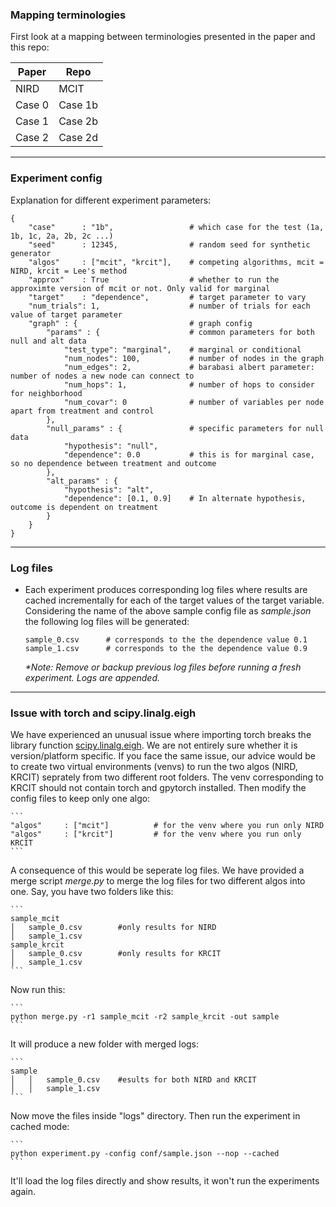 ### Mapping terminologies

First look at a mapping between terminologies presented in the paper and this repo:

| Paper  | Repo    |
|--------|---------|
| NIRD   | MCIT    |
| Case 0 | Case 1b |
| Case 1 | Case 2b |
| Case 2 | Case 2d |

---

### Experiment config
Explanation for different experiment parameters:

```
{
    "case"      : "1b",                 # which case for the test (1a, 1b, 1c, 2a, 2b, 2c ...)
    "seed"      : 12345,                # random seed for synthetic generator
    "algos"     : ["mcit", "krcit"],    # competing algorithms, mcit = NIRD, krcit = Lee's method
    "approx"    : True                  # whether to run the approximte version of mcit or not. Only valid for marginal
    "target"    : "dependence",         # target parameter to vary
    "num_trials": 1,                    # number of trials for each value of target parameter
    "graph" : {                         # graph config
        "params" : {                    # common parameters for both null and alt data 
            "test_type": "marginal",    # marginal or conditional
            "num_nodes": 100,           # number of nodes in the graph
            "num_edges": 2,             # barabasi albert parameter: number of nodes a new node can connect to
            "num_hops": 1,              # number of hops to consider for neighborhood
            "num_covar": 0              # number of variables per node apart from treatment and control
        },
        "null_params" : {               # specific parameters for null data
            "hypothesis": "null",       
            "dependence": 0.0           # this is for marginal case, so no dependence between treatment and outcome
        },
        "alt_params" : {
            "hypothesis": "alt",
            "dependence": [0.1, 0.9]    # In alternate hypothesis, outcome is dependent on treatment
        }
    }
}
```
---

### Log files
- Each experiment produces corresponding log files where results are cached incrementally for each of the target values of the target variable. Considering the name of the above sample config file as _sample.json_ the following log files will be generated:
    ```
    sample_0.csv      # corresponds to the the dependence value 0.1
    sample_1.csv      # corresponds to the the dependence value 0.9
    ```

    _*Note: Remove or backup previous log files before running a fresh experiment. Logs are appended._

---

### Issue with torch and scipy.linalg.eigh

We have experienced an unusual issue where importing torch breaks the library function [scipy.linalg.eigh](https://docs.scipy.org/doc/scipy/reference/generated/scipy.linalg.eigh.html). We are not entirely sure whether it is version/platform specific. If you face the same issue, our advice would be to create two virtual environments (venvs) to run the two algos (NIRD, KRCIT) seprately from two different root folders. The venv corresponding to KRCIT should not contain torch and gpytorch installed. Then modify the config files to keep only one algo:

    ```
    "algos"     : ["mcit"]          # for the venv where you run only NIRD 
    "algos"     : ["krcit"]         # for the venv where you run only KRCIT
    ```

A consequence of this would be seperate log files. We have provided a merge script _merge.py_ to merge the log files for two different algos into one. Say, you have two folders like this:

    ```
    sample_mcit
    │   sample_0.csv        #only results for NIRD
    │   sample_1.csv
    sample_krcit
    │   sample_0.csv        #only results for KRCIT
    │   sample_1.csv
    ```

Now run this:

    ```
    python merge.py -r1 sample_mcit -r2 sample_krcit -out sample
    ```

It will produce a new folder with merged logs:

    ```
    sample
    │   │   sample_0.csv    #esults for both NIRD and KRCIT
    │   │   sample_1.csv
    ```

Now move the files inside "logs" directory. Then run the experiment in cached mode:

    ```
    python experiment.py -config conf/sample.json --nop --cached
    ```

It'll load the log files directly and show results, it won't run the experiments again.